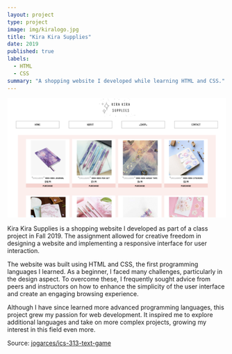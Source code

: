 ```yaml
---
layout: project
type: project
image: img/kiralogo.jpg
title: "Kira Kira Supplies"
date: 2019
published: true
labels:
  - HTML
  - CSS
summary: "A shopping website I developed while learning HTML and CSS."
---
```


<img class="img-fluid" src="../img/shop.png">

Kira Kira Supplies is a shopping website I developed as part of a class project in Fall 2019. The assignment allowed for creative freedom in designing a website and implementing a responsive interface for user interaction.

The website was built using HTML and CSS, the first programming languages I learned. As a beginner, I faced many challenges, particularly in the design aspect. To overcome these, I frequently sought advice from peers and instructors on how to enhance the simplicity of the user interface and create an engaging browsing experience.

Although I have since learned more advanced programming languages, this project grew my passion for web development. It inspired me to explore additional languages and take on more complex projects, growing my interest in this field even more.

Source: <a href="https://github.com/jogarces/ics-313-text-game"><i class="large github icon "></i>jogarces/ics-313-text-game</a>
